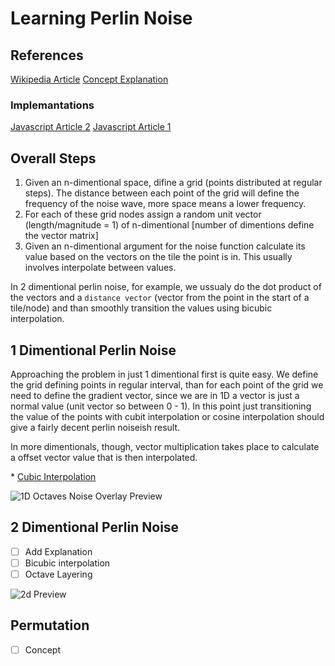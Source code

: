 # Learning Perlin Noise 

## References
[Wikipedia Article](https://en.wikipedia.org/wiki/Perlin_noise)
[Concept Explanation](https://web.archive.org/web/20080724063449/http://freespace.virgin.net/hugo.elias/models/m_perlin.htm)

### Implemantations

[Javascript Article 2](https://joeiddon.github.io/projects/javascript/perlin)
[Javascript Article 1](http://asserttrue.blogspot.com/2011/12/perlin-noise-in-javascript_31.html)

## Overall Steps

1. Given an n-dimentional space, difine a grid (points distributed at regular steps). The distance between each point of the grid will define the frequency of the noise wave, more space means a lower frequency.
2. For each of these grid nodes assign a random unit vector (length/magnitude = 1) of n-dimentional [number of dimentions define the vector matrix]
3. Given an n-dimentional argument for the noise function calculate its value based on the vectors on the tile the point is in. This usually involves interpolate between values.

In 2 dimentional perlin noise, for example, we ussualy do the dot product of the vectors and a `distance vector` (vector from the point in the start of a tile/node) and than smoothly transition the values using bicubic interpolation.

## 1 Dimentional Perlin Noise

Approaching the problem in just 1 dimentional first is quite easy. We define the grid defining points in regular interval, than for each point of the grid we need to define the gradient vector, since we are in 1D a vector is just a normal value (unit vector so between 0 - 1). In this point just transitioning the value of the points with cubit interpolation or cosine interpolation should give a fairly decent perlin noiseish result.

In more dimentionals, though, vector multiplication takes place to calculate a offset vector value that is then interpolated.

\* [Cubic Interpolation](https://www.paulinternet.nl/?page=bicubic)

![1D Octaves Noise Overlay Preview](https://user-images.githubusercontent.com/25326579/108261448-6a4acf80-7142-11eb-93ec-d0ac8e8f77f1.png)

## 2 Dimentional Perlin Noise

- [ ] Add Explanation
- [ ] Bicubic interpolation
- [ ] Octave Layering

![2d Preview](https://user-images.githubusercontent.com/25326579/108288033-99753700-716a-11eb-8ab6-db76980dcc9b.png)


## Permutation 

- [ ] Concept